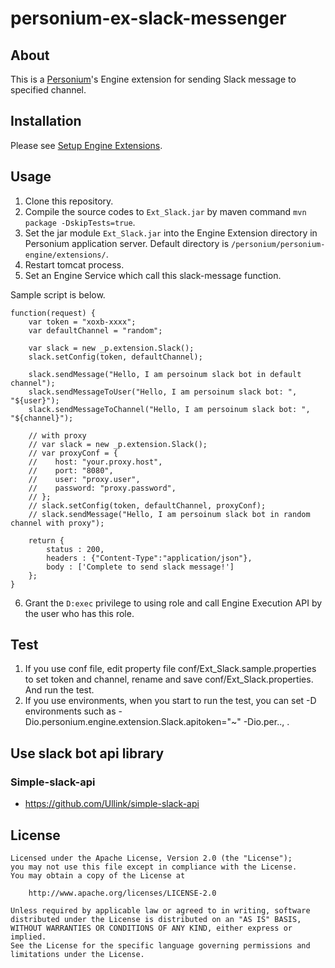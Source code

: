 # personium-ex-slack-messenger

## About
This is a [Personium](http://personium.io)'s Engine extension for sending Slack message to specified channel.

## Installation
Please see [Setup Engine Extensions](https://personium.io/docs/en/server-operator/setup_engine_extensions.html).

## Usage

1. Clone this repository.
2. Compile the source codes to `Ext_Slack.jar` by maven command `mvn package -DskipTests=true`.
3. Set the jar module `Ext_Slack.jar` into the Engine Extension directory in Personium application server. Default directory is `/personium/personium-engine/extensions/`.
4. Restart tomcat process.
5. Set an Engine Service which call this slack-message function.

Sample script is below.
```
function(request) {
    var token = "xoxb-xxxx";
    var defaultChannel = "random";

    var slack = new _p.extension.Slack();
    slack.setConfig(token, defaultChannel);

    slack.sendMessage("Hello, I am persoinum slack bot in default channel");
    slack.sendMessageToUser("Hello, I am persoinum slack bot: ", "${user}");
    slack.sendMessageToChannel("Hello, I am persoinum slack bot: ", "${channel}");

    // with proxy 
    // var slack = new _p.extension.Slack();
    // var proxyConf = {
    //    host: "your.proxy.host", 
    //    port: "8080",
    //    user: "proxy.user",
    //    password: "proxy.password",
    // };
    // slack.setConfig(token, defaultChannel, proxyConf);
    // slack.sendMessage("Hello, I am persoinum slack bot in random channel with proxy");

    return {
        status : 200,
        headers : {"Content-Type":"application/json"},
        body : ['Complete to send slack message!']
    };
}
```

6. Grant the `D:exec` privilege to using role and call Engine Execution API by the user who has this role.

## Test
1. If you use conf file, edit property file conf/Ext_Slack.sample.properties to set token and channel, rename and save conf/Ext_Slack.properties. And run the test.
2. If you use environments, when you start to run the test, you can set -D environments such as -Dio.personium.engine.extension.Slack.apitoken="~" -Dio.per.., .

## Use slack bot api library
### Simple-slack-api
* https://github.com/Ullink/simple-slack-api


## License

```
Licensed under the Apache License, Version 2.0 (the "License");
you may not use this file except in compliance with the License.
You may obtain a copy of the License at

    http://www.apache.org/licenses/LICENSE-2.0

Unless required by applicable law or agreed to in writing, software
distributed under the License is distributed on an "AS IS" BASIS,
WITHOUT WARRANTIES OR CONDITIONS OF ANY KIND, either express or implied.
See the License for the specific language governing permissions and
limitations under the License.
